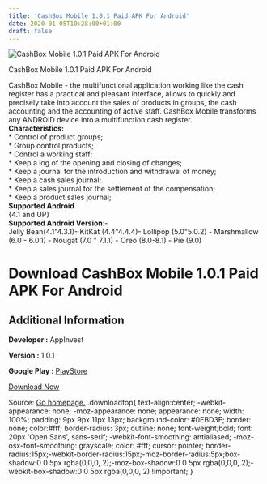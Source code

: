 ```yaml
---
title: 'CashBox Mobile 1.0.1 Paid APK For Android'
date: 2020-01-05T10:28:00+01:00
draft: false
---
```


![CashBox Mobile 1.0.1 Paid APK For Android](https://i1.wp.com/apkhome.net/wp-content/uploads/2020/01/CashBox-Mobile-1.0.1-Paid.png "CashBox Mobile 1.0.1 Paid APK For Android")

  

CashBox Mobile 1.0.1 Paid APK For Android

CashBox Mobile - the multifunctional application working like the cash register has a practical and pleasant interface, allows to quickly and precisely take into account the sales of products in groups, the cash accounting and the accounting of active staff. CashBox Mobile transforms any ANDROID device into a multifunction cash register.  
**Characteristics:**  
\* Control of product groups;  
\* Group control products;  
\* Control a working staff;  
\* Keep a log of the opening and closing of changes;  
\* Keep a journal for the introduction and withdrawal of money;  
\* Keep a cash sales journal;  
\* Keep a sales journal for the settlement of the compensation;  
\* Keep a product sales journal;  
**Supported Android**  
{4.1 and UP}  
**Supported Android Version**:-  
Jelly Bean(4.1"4.3.1)- KitKat (4.4"4.4.4)- Lollipop (5.0"5.0.2) - Marshmallow (6.0 - 6.0.1) - Nougat (7.0 " 7.1.1) - Oreo (8.0-8.1) - Pie (9.0)

Download CashBox Mobile 1.0.1 Paid APK For Android
==================================================

Additional Information
----------------------

**Developer :** AppInvest

**Version :** 1.0.1

**Google Play :** [PlayStore](https://play.google.com/store/apps/details?id=com.appinvest.cashboxmobile&hl=en)

  

[Download Now](https://store4app.co/post/cashbox-mobile-1-0-1-paid-apk-for-android_1578213469)

  
Source: [Go homepage.](https://store4app.co/post/cashbox-mobile-1-0-1-paid-apk-for-android_1578213469) .downloadtop{ text-align:center; -webkit-appearance: none; -moz-appearance: none; appearance: none; width: 100%; padding: 9px 9px 11px 13px; background-color: #0EBD3F; border: none; color:#fff; border-radius: 3px; outline: none; font-weight;bold; font: 20px 'Open Sans', sans-serif; -webkit-font-smoothing: antialiased; -moz-osx-font-smoothing: grayscale; color: #fff; cursor: pointer; border-radius:15px;-webkit-border-radius:15px;-moz-border-radius:5px;box-shadow:0 0 5px rgba(0,0,0,.2);-moz-box-shadow:0 0 5px rgba(0,0,0,.2);-webkit-box-shadow:0 0 5px rgba(0,0,0,.2) !important; }